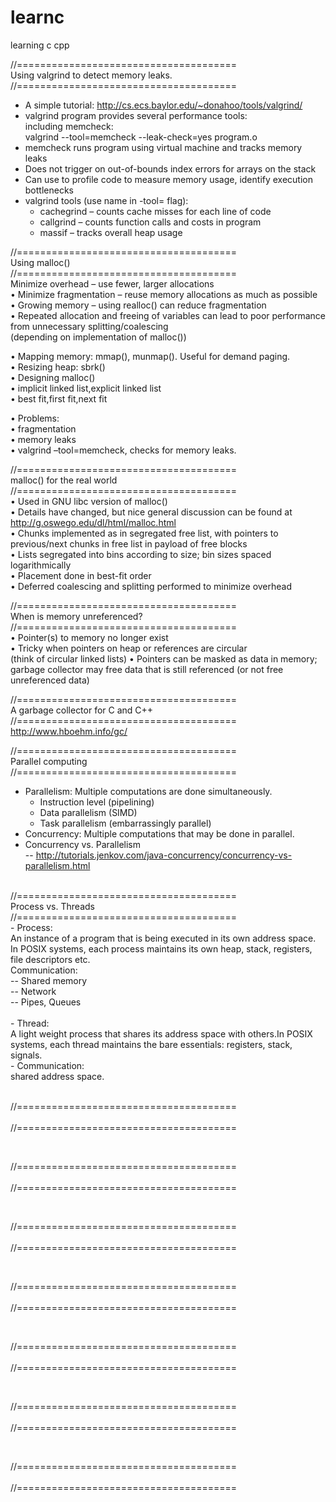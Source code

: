 # learnc
learning c cpp <br />


//======================================<br />
Using valgrind to detect memory leaks. <br />
//======================================<br />
- A simple tutorial: http://cs.ecs.baylor.edu/~donahoo/tools/valgrind/   <br />
- valgrind program provides several performance tools:   <br />
including memcheck:   <br />
valgrind --tool=memcheck --leak-check=yes program.o  <br />
- memcheck runs program using virtual machine and tracks memory leaks    <br />
- Does not trigger on out-of-bounds index errors for arrays on the stack  <br />
- Can use to profile code to measure memory usage, identify execution bottlenecks <br />
- valgrind tools (use name in -tool= flag): <br />
   - cachegrind – counts cache misses for each line of code <br />
   - callgrind – counts function calls and costs in program <br />
   - massif – tracks overall heap usage  <br />
   
//====================================== <br />
Using malloc() <br />
//====================================== <br />
Minimize overhead – use fewer, larger allocations <br />
• Minimize fragmentation – reuse memory allocations as much as possible <br />
• Growing memory – using realloc() can reduce fragmentation <br />
• Repeated allocation and freeing of variables can lead to poor performance from unnecessary splitting/coalescing <br />
(depending on implementation of malloc())  <br />


• Mapping memory: mmap(), munmap(). Useful for demand paging. <br />
• Resizing heap: sbrk() <br />
• Designing malloc() <br />
• implicit linked list,explicit linked list <br />
• best fit,first fit,next fit <br />

• Problems:<br />
   • fragmentation<br />
   • memory leaks<br />
   • valgrind –tool=memcheck, checks for memory leaks.<br />


//====================================== <br />
malloc() for the real world <br />
//====================================== <br />
• Used in GNU libc version of malloc() <br />
• Details have changed, but nice general discussion can be found at <br />
http://g.oswego.edu/dl/html/malloc.html <br />
• Chunks implemented as in segregated free list, with pointers to previous/next chunks in free list in payload of free blocks <br />
• Lists segregated into bins according to size; bin sizes spaced logarithmically <br />
• Placement done in best-fit order <br />
• Deferred coalescing and splitting performed to minimize overhead  <br />

//====================================== <br />
When is memory unreferenced? <br />
//====================================== <br />
• Pointer(s) to memory no longer exist <br />
• Tricky when pointers on heap or references are circular <br />
(think of circular linked lists)
• Pointers can be masked as data in memory; garbage collector may free data that is still referenced (or not free unreferenced data)  <br />

//====================================== <br />
A garbage collector for C and C++ <br />
//====================================== <br />
http://www.hboehm.info/gc/
 <br />
 
   
 //====================================== <br />
 Parallel computing <br />
 //====================================== <br />
- Parallelism: Multiple computations are done simultaneously. <br />
  - Instruction level (pipelining) <br />
  - Data parallelism (SIMD) <br />
  - Task parallelism (embarrassingly parallel)  <br />
- Concurrency: Multiple computations that may be done in parallel.  <br />
- Concurrency vs. Parallelism <br />
  -- http://tutorials.jenkov.com/java-concurrency/concurrency-vs-parallelism.html   <br />
 <br />
 //====================================== <br />
 Process vs. Threads <br />
 //====================================== <br />
- Process:  <br />
   An instance of a program that is being executed in its own address space. In POSIX systems, each process maintains its own heap, stack, registers, file descriptors etc. <br />
Communication: <br />
   -- Shared memory <br />
   -- Network <br />
   -- Pipes, Queues <br />
    <br />
- Thread:  <br />
   A light weight process that shares its address space with others.In POSIX systems, each thread maintains the bare essentials: registers, stack, signals.  <br />
- Communication: <br />
shared address space.  <br />
  <br />
  
  //====================================== <br />
 <br />
 //====================================== <br />
 
  <br />
  
  //====================================== <br />
 <br />
 //====================================== <br />
 
  <br />
  
  //====================================== <br />
 <br />
 //====================================== <br />
 
  <br />
  
  //====================================== <br />
 <br />
 //====================================== <br />
 
  <br />
  
  //====================================== <br />
 <br />
 //====================================== <br />
 
  <br />
  
  
  //====================================== <br />
 <br />
 //====================================== <br />
 
  <br />
  
  
  //====================================== <br />
 <br />
 //====================================== <br />
 
  <br />
